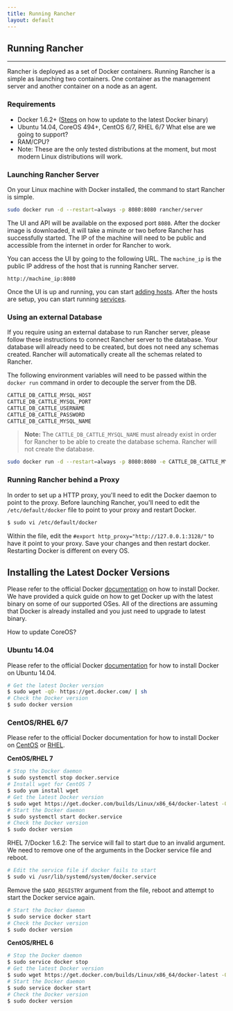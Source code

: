 ```yaml
---
title: Running Rancher 
layout: default
---
```


## Running Rancher
---
Rancher is deployed as a set of Docker containers. Running Rancher is a simple as launching two containers. One container as the management server and another container on a node as an agent. 

### Requirements

* Docker 1.6.2+ ([Steps]({{site.baseurl}}/docs/running-rancher/#docker-install) on how to update to the latest Docker binary)
* Ubuntu 14.04, CoreOS 494+, CentOS 6/7, RHEL 6/7 <span class="highlight">What else are we going to support?</span>
* <span class="highlight">RAM/CPU?</span>
* Note: These are the only tested distributions at the moment, but most modern Linux distributions will work.

### Launching Rancher Server 

On your Linux machine with Docker installed, the command to start Rancher is simple.

```bash
sudo docker run -d --restart=always -p 8080:8080 rancher/server
```

The UI and API will be available on the exposed port `8080`. After the docker image is downloaded, it will take a minute or two before Rancher has successfully started. The IP of the machine will need to be public and accessible from the internet in order for Rancher to work.

You can access the UI by going to the following URL. The `machine_ip` is the public IP address of the host that is running Rancher server.

`http://machine_ip:8080`

Once the UI is up and running, you can start [adding hosts]({{site.baseurl}}/docs/infrastructure/hosts/). After the hosts are setup, you can start running [services]({{site.baseurl}}/docs/services/).

<a id="external-db"></a>

### Using an external Database

If you require using an external database to run Rancher server, please follow these instructions to connect Rancher server to the database. Your database will already need to be created, but does not need any schemas created. Rancher will automatically create all the schemas related to Rancher.

The following environment variables will need to be passed within the `docker run` command in order to decouple the server from the DB. 

```bash
CATTLE_DB_CATTLE_MYSQL_HOST
CATTLE_DB_CATTLE_MYSQL_PORT
CATTLE_DB_CATTLE_USERNAME
CATTLE_DB_CATTLE_PASSWORD
CATTLE_DB_CATTLE_MYSQL_NAME
```

> **Note:** The `CATTLE_DB_CATTLE_MYSQL_NAME` must already exist in order for Rancher to be able to create the database schema. Rancher will not create the database.

```bash
sudo docker run -d --restart=always -p 8080:8080 -e CATTLE_DB_CATTLE_MYSQL_HOST=<location_of_db> -e CATTLE_DB_CATTLE_MYSQL_PORT=<port_of_db> -e CATTLE_DB_CATTLE_USERNAME=<username_for_db> -e CATTLE_DB_CATTLE_PASSWORD=<password_for_user> -e CATTLE_DB_CATTLE_MYSQL_NAME=<name_of_existing_db>  rancher/server
```

### Running Rancher behind a Proxy

In order to set up a HTTP proxy, you'll need to edit the Docker daemon to point to the proxy. Before launching Rancher, you'll need to edit the `/etc/default/docker` file to point to your proxy and restart Docker.

```bash
$ sudo vi /etc/default/docker
```

Within the file, edit the `#export http_proxy="http://127.0.0.1:3128/"` to have it point to your proxy. Save your changes and then restart docker. Restarting Docker is different on every OS. 

<a id="docker-install"></a>
## Installing the Latest Docker Versions

Please refer to the official Docker [documentation](https://docs.docker.com/installation/) on how to install Docker. We have provided a quick guide on how to get Docker up with the latest binary on some of our supported OSes. All of the directions are assuming that Docker is already installed and you just need to upgrade to latest binary.

<span class="highlight">How to update CoreOS?</span>

### Ubuntu 14.04

Please refer to the official Docker [documentation](https://docs.docker.com/installation/ubuntulinux/) for how to install Docker on Ubuntu 14.04.

```bash
# Get the latest Docker version
$ sudo wget -qO- https://get.docker.com/ | sh
# Check the Docker version
$ sudo docker version
```

### CentOS/RHEL 6/7

Please refer to the official Docker documentation for how to install Docker on [CentOS](https://docs.docker.com/installation/centos/) or [RHEL](https://docs.docker.com/installation/rhel/).

**CentOS/RHEL 7**

```bash
# Stop the Docker daemon
$ sudo systemctl stop docker.service
# Install wget for CentOS 7
$ sudo yum install wget
# Get the latest Docker version 
$ sudo wget https://get.docker.com/builds/Linux/x86_64/docker-latest -O /usr/bin/docker
# Start the Docker daemon
$ sudo systemctl start docker.service
# Check the Docker version
$ sudo docker version
```

RHEL 7/Docker 1.6.2: The service will fail to start due to an invalid argument. We need to remove one of the arguments in the Docker service file and reboot. 

```bash
# Edit the service file if docker fails to start
$ sudo vi /usr/lib/systemd/system/docker.service
```
Remove the `$ADD_REGISTRY` argument from the file, reboot and attempt to start the Docker service again.

```bash
# Start the Docker daemon
$ sudo service docker start
# Check the Docker version
$ sudo docker version
```

**CentOS/RHEL 6**

```bash
# Stop the Docker daemon
$ sudo service docker stop
# Get the latest Docker version 
$ sudo wget https://get.docker.com/builds/Linux/x86_64/docker-latest -O /usr/bin/docker
# Start the Docker daemon
$ sudo service docker start
# Check the Docker version
$ sudo docker version
```
